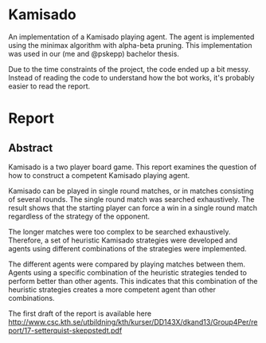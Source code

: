 Kamisado
========

An implementation of a Kamisado playing agent. The agent is implemented
using the minimax algorithm with alpha-beta pruning. This implementation
was used in our (me and @pskepp) bachelor thesis.

Due to the time constraints of the project, the code ended up a bit messy.
Instead of reading the code to understand how the bot works, it's probably
easier to read the report.

Report
========

Abstract
--------

Kamisado is a two player board game. This report examines the question
of how to construct a competent Kamisado playing agent.

Kamisado can be played in single round matches, or in matches
consisting of several rounds. The single round match was searched exhaustively.
The result shows that the starting player can force a win in
a single round match regardless of the strategy of the opponent.

The longer matches were too complex to be searched exhaustively.
Therefore, a set of heuristic Kamisado strategies were developed and
agents using different combinations of the strategies were implemented.

The different agents were compared by playing matches between
them. Agents using a specific combination of the heuristic strategies
tended to perform better than other agents. This indicates that this
combination of the heuristic strategies creates a more competent agent
than other combinations.

The first draft of the report is available here
http://www.csc.kth.se/utbildning/kth/kurser/DD143X/dkand13/Group4Per/report/17-setterquist-skeppstedt.pdf
